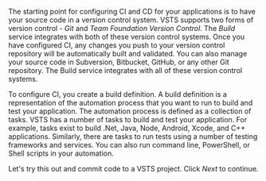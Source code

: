 The starting point for configuring CI and CD for your applications is to have your source code in a version control system. VSTS supports two forms of version control - *Git* and *Team Foundation Version Control*. The *Build* service integrates with both of these version control systems. Once you have configured CI, any changes you push to your version control repository will be automatically built and validated. You can also manage your source code in Subversion, Bitbucket, GitHub, or any other Git repository. The Build service integrates with all of these version control systems.

To configure CI, you create a build definition. A build definition is a representation of the automation process that you want to run to build and test your application. The automation process is defined as a collection of tasks. VSTS has a number of tasks to build and test your application. For example, tasks exist to build .Net, Java, Node, Android, Xcode, and C++ applications. Similarly, there are tasks to run tests using a number of testing frameworks and services. You can also run command line, PowerShell, or Shell scripts in your automation.

Let's try this out and commit code to a VSTS project. Click *Next* to continue.